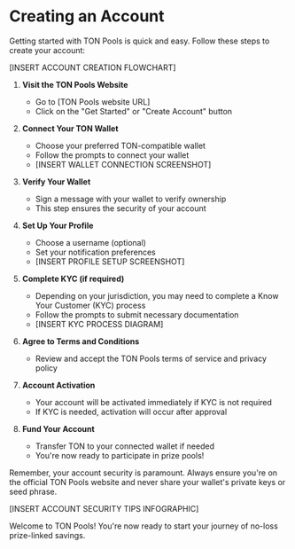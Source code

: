 # Creating an Account

Getting started with TON Pools is quick and easy. Follow these steps to create your account:

[INSERT ACCOUNT CREATION FLOWCHART]

1. **Visit the TON Pools Website**
   - Go to [TON Pools website URL]
   - Click on the "Get Started" or "Create Account" button

2. **Connect Your TON Wallet**
   - Choose your preferred TON-compatible wallet
   - Follow the prompts to connect your wallet
   - [INSERT WALLET CONNECTION SCREENSHOT]

3. **Verify Your Wallet**
   - Sign a message with your wallet to verify ownership
   - This step ensures the security of your account

4. **Set Up Your Profile**
   - Choose a username (optional)
   - Set your notification preferences
   - [INSERT PROFILE SETUP SCREENSHOT]

5. **Complete KYC (if required)**
   - Depending on your jurisdiction, you may need to complete a Know Your Customer (KYC) process
   - Follow the prompts to submit necessary documentation
   - [INSERT KYC PROCESS DIAGRAM]

6. **Agree to Terms and Conditions**
   - Review and accept the TON Pools terms of service and privacy policy

7. **Account Activation**
   - Your account will be activated immediately if KYC is not required
   - If KYC is needed, activation will occur after approval

8. **Fund Your Account**
   - Transfer TON to your connected wallet if needed
   - You're now ready to participate in prize pools!

Remember, your account security is paramount. Always ensure you're on the official TON Pools website and never share your wallet's private keys or seed phrase.

[INSERT ACCOUNT SECURITY TIPS INFOGRAPHIC]

Welcome to TON Pools! You're now ready to start your journey of no-loss prize-linked savings.